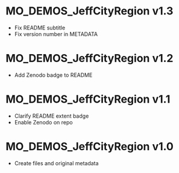 # MO_DEMOS_JeffCityRegion v1.3

* Fix README subtitle
* Fix version number in METADATA

# MO_DEMOS_JeffCityRegion v1.2

* Add Zenodo badge to README

# MO_DEMOS_JeffCityRegion v1.1

* Clarify README extent badge
* Enable Zenodo on repo

# MO_DEMOS_JeffCityRegion v1.0

* Create files and original metadata